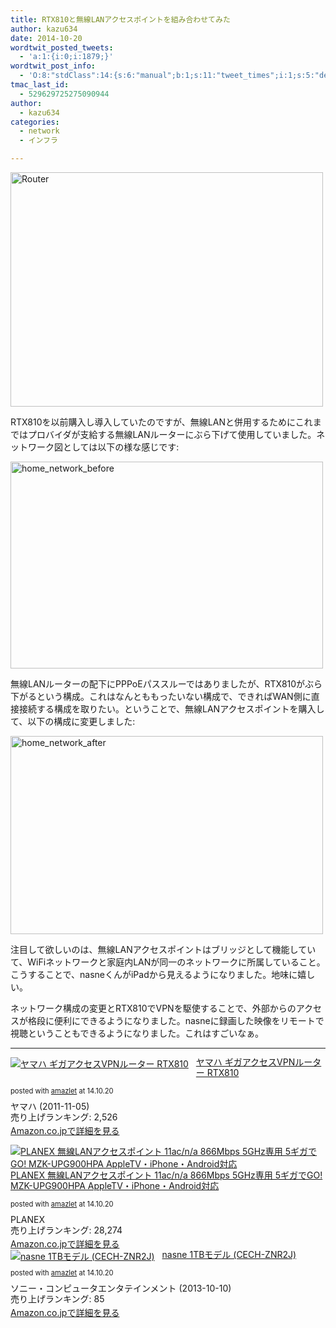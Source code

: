 ```yaml
---
title: RTX810と無線LANアクセスポイントを組み合わせてみた
author: kazu634
date: 2014-10-20
wordtwit_posted_tweets:
  - 'a:1:{i:0;i:1879;}'
wordtwit_post_info:
  - 'O:8:"stdClass":14:{s:6:"manual";b:1;s:11:"tweet_times";i:1;s:5:"delay";s:1:"0";s:7:"enabled";s:1:"1";s:10:"separation";i:60;s:7:"version";s:3:"3.7";s:14:"tweet_template";s:126:"ブログに新しい記事を投稿したよ: RTX810と無線LANアクセスポイントを組み合わせてみた - [link] ";s:6:"status";i:2;s:6:"result";a:0:{}s:13:"tweet_counter";i:2;s:13:"tweet_log_ids";a:1:{i:0;i:1879;}s:9:"hash_tags";a:0:{}s:8:"accounts";a:1:{i:0;s:7:"kazu634";}s:4:"text";s:145:"ブログに新しい記事を投稿したよ: RTX810と無線LANアクセスポイントを組み合わせてみた - http://tinyurl.com/k74pluf";}'
tmac_last_id:
  - 529629725275090944
author:
  - kazu634
categories:
  - network
  - インフラ

---
```

<a href="https://www.flickr.com/photos/sacabezas/5829340509" onclick="__gaTracker('send', 'event', 'outbound-article', 'https://www.flickr.com/photos/sacabezas/5829340509', '');" title="Router by Santiago Cabezas, on Flickr"><img class="aligncenter" src="https://farm6.staticflickr.com/5277/5829340509_df496661e0.jpg" alt="Router" width="500" height="375" /></a>

RTX810を以前購入し導入していたのですが、無線LANと併用するためにこれまではプロバイダが支給する無線LANルーターにぶら下げて使用していました。ネットワーク図としては以下の様な感じです:

<a href="https://www.flickr.com/photos/42332031@N02/14952993624" onclick="__gaTracker('send', 'event', 'outbound-article', 'https://www.flickr.com/photos/42332031@N02/14952993624', '');" title="home_network_before by Kazuhiro MUSASHI, on Flickr"><img class="aligncenter" src="https://farm4.staticflickr.com/3947/14952993624_a1388b489e.jpg" alt="home_network_before" width="500" height="331" /></a>

無線LANルーターの配下にPPPoEパススルーではありましたが、RTX810がぶら下がるという構成。これはなんとももったいない構成で、できればWAN側に直接接続する構成を取りたい。ということで、無線LANアクセスポイントを購入して、以下の構成に変更しました:

<a href="https://www.flickr.com/photos/42332031@N02/15574587282" onclick="__gaTracker('send', 'event', 'outbound-article', 'https://www.flickr.com/photos/42332031@N02/15574587282', '');" title="home_network_after by Kazuhiro MUSASHI, on Flickr"><img class="aligncenter" src="https://farm4.staticflickr.com/3945/15574587282_73a878fd49.jpg" alt="home_network_after" width="500" height="317" /></a>

注目して欲しいのは、無線LANアクセスポイントはブリッジとして機能していて、WiFiネットワークと家庭内LANが同一のネットワークに所属していること。こうすることで、nasneくんがiPadから見えるようになりました。地味に嬉しい。

ネットワーク構成の変更とRTX810でVPNを駆使することで、外部からのアクセスが格段に便利にできるようになりました。nasneに録画した映像をリモートで視聴ということもできるようになりました。これはすごいなぁ。

* * *

<div class="amazlet-box" style="margin-bottom: 0px;">
<div class="amazlet-image" style="float: left; margin: 0px 12px 1px 0px;">
<a href="https://www.amazon.co.jp/exec/obidos/ASIN/B005TC9B7M/simsnes-22/ref=nosim/" onclick="__gaTracker('send', 'event', 'outbound-article', 'https://www.amazon.co.jp/exec/obidos/ASIN/B005TC9B7M/simsnes-22/ref=nosim/', '');" target="_blank" name="amazletlink"><img style="border: none;" src="https://images-na.ssl-images-amazon.com/images/I/31gklO2eUWL._SL160_.jpg" alt="ヤマハ ギガアクセスVPNルーター RTX810" /></a>
</div>
  
<div class="amazlet-info" style="line-height: 120%; margin-bottom: 10px;">
<div class="amazlet-name" style="margin-bottom: 10px; line-height: 120%;">
<p>
<a href="https://www.amazon.co.jp/exec/obidos/ASIN/B005TC9B7M/simsnes-22/ref=nosim/" onclick="__gaTracker('send', 'event', 'outbound-article', 'https://www.amazon.co.jp/exec/obidos/ASIN/B005TC9B7M/simsnes-22/ref=nosim/', 'ヤマハ ギガアクセスVPNルーター RTX810');" target="_blank" name="amazletlink">ヤマハ ギガアクセスVPNルーター RTX810</a>
</p>
      
<div class="amazlet-powered-date" style="font-size: 80%; margin-top: 5px; line-height: 120%;">
        posted with <a href="http://www.amazlet.com/" onclick="__gaTracker('send', 'event', 'outbound-article', 'http://www.amazlet.com/', 'amazlet');" title="amazlet"  target="_blank">amazlet</a> at 14.10.20
</div>
</div>
    
<div class="amazlet-detail">
      ヤマハ (2011-11-05)<br /> 売り上げランキング: 2,526
</div>
    
<div class="amazlet-sub-info" style="float: left;">
<div class="amazlet-link" style="margin-top: 5px;">
<a href="https://www.amazon.co.jp/exec/obidos/ASIN/B005TC9B7M/simsnes-22/ref=nosim/" onclick="__gaTracker('send', 'event', 'outbound-article', 'https://www.amazon.co.jp/exec/obidos/ASIN/B005TC9B7M/simsnes-22/ref=nosim/', 'Amazon.co.jpで詳細を見る');" target="_blank" name="amazletlink">Amazon.co.jpで詳細を見る</a>
</div>
</div>
</div>
  
<div class="amazlet-footer" style="clear: left;">
</div>
</div>

<div class="amazlet-box" style="margin-bottom: 0px;">
<div class="amazlet-image" style="float: left; margin: 0px 12px 1px 0px;">
<a href="https://www.amazon.co.jp/exec/obidos/ASIN/B00KWV66DW/simsnes-22/ref=nosim/" onclick="__gaTracker('send', 'event', 'outbound-article', 'https://www.amazon.co.jp/exec/obidos/ASIN/B00KWV66DW/simsnes-22/ref=nosim/', '');" target="_blank" name="amazletlink"><img style="border: none;" src="https://images-na.ssl-images-amazon.com/images/I/41FcLDv4PDL._SL160_.jpg" alt="PLANEX 無線LANアクセスポイント 11ac/n/a 866Mbps 5GHz専用 5ギガでGO! MZK-UPG900HPA AppleTV・iPhone・Android対応" /></a>
</div>
  
<div class="amazlet-info" style="line-height: 120%; margin-bottom: 10px;">
<div class="amazlet-name" style="margin-bottom: 10px; line-height: 120%;">
<p>
<a href="https://www.amazon.co.jp/exec/obidos/ASIN/B00KWV66DW/simsnes-22/ref=nosim/" onclick="__gaTracker('send', 'event', 'outbound-article', 'https://www.amazon.co.jp/exec/obidos/ASIN/B00KWV66DW/simsnes-22/ref=nosim/', 'PLANEX 無線LANアクセスポイント 11ac/n/a 866Mbps 5GHz専用 5ギガでGO! MZK-UPG900HPA AppleTV・iPhone・Android対応');" target="_blank" name="amazletlink">PLANEX 無線LANアクセスポイント 11ac/n/a 866Mbps 5GHz専用 5ギガでGO! MZK-UPG900HPA AppleTV・iPhone・Android対応</a>
</p>
      
<div class="amazlet-powered-date" style="font-size: 80%; margin-top: 5px; line-height: 120%;">
        posted with <a href="http://www.amazlet.com/" onclick="__gaTracker('send', 'event', 'outbound-article', 'http://www.amazlet.com/', 'amazlet');" title="amazlet"  target="_blank">amazlet</a> at 14.10.20
</div>
</div>
    
<div class="amazlet-detail">
      PLANEX<br /> 売り上げランキング: 28,274
</div>
    
<div class="amazlet-sub-info" style="float: left;">
<div class="amazlet-link" style="margin-top: 5px;">
<a href="https://www.amazon.co.jp/exec/obidos/ASIN/B00KWV66DW/simsnes-22/ref=nosim/" onclick="__gaTracker('send', 'event', 'outbound-article', 'https://www.amazon.co.jp/exec/obidos/ASIN/B00KWV66DW/simsnes-22/ref=nosim/', 'Amazon.co.jpで詳細を見る');" target="_blank" name="amazletlink">Amazon.co.jpで詳細を見る</a>
</div>
</div>
</div>
  
<div class="amazlet-footer" style="clear: left;">
</div>
</div>

<div class="amazlet-box" style="margin-bottom: 0px;">
<div class="amazlet-image" style="float: left; margin: 0px 12px 1px 0px;">
<a href="https://www.amazon.co.jp/exec/obidos/ASIN/B00F27JGT2/simsnes-22/ref=nosim/" onclick="__gaTracker('send', 'event', 'outbound-article', 'https://www.amazon.co.jp/exec/obidos/ASIN/B00F27JGT2/simsnes-22/ref=nosim/', '');" target="_blank" name="amazletlink"><img style="border: none;" src="https://images-na.ssl-images-amazon.com/images/I/41hXi6o3VQL._SL160_.jpg" alt="nasne 1TBモデル (CECH-ZNR2J)" /></a>
</div>
  
<div class="amazlet-info" style="line-height: 120%; margin-bottom: 10px;">
<div class="amazlet-name" style="margin-bottom: 10px; line-height: 120%;">
<a href="https://www.amazon.co.jp/exec/obidos/ASIN/B00F27JGT2/simsnes-22/ref=nosim/" onclick="__gaTracker('send', 'event', 'outbound-article', 'https://www.amazon.co.jp/exec/obidos/ASIN/B00F27JGT2/simsnes-22/ref=nosim/', 'nasne 1TBモデル (CECH-ZNR2J)');" target="_blank" name="amazletlink">nasne 1TBモデル (CECH-ZNR2J)</a></p> 
      
<div class="amazlet-powered-date" style="font-size: 80%; margin-top: 5px; line-height: 120%;">
        posted with <a href="http://www.amazlet.com/" onclick="__gaTracker('send', 'event', 'outbound-article', 'http://www.amazlet.com/', 'amazlet');" title="amazlet"  target="_blank">amazlet</a> at 14.10.20
</div>
</div>
    
<div class="amazlet-detail">
      ソニー・コンピュータエンタテインメント (2013-10-10)<br /> 売り上げランキング: 85
</div>
    
<div class="amazlet-sub-info" style="float: left;">
<div class="amazlet-link" style="margin-top: 5px;">
<a href="https://www.amazon.co.jp/exec/obidos/ASIN/B00F27JGT2/simsnes-22/ref=nosim/" onclick="__gaTracker('send', 'event', 'outbound-article', 'https://www.amazon.co.jp/exec/obidos/ASIN/B00F27JGT2/simsnes-22/ref=nosim/', 'Amazon.co.jpで詳細を見る');" target="_blank" name="amazletlink">Amazon.co.jpで詳細を見る</a>
</div>
</div>
</div>
  
<div class="amazlet-footer" style="clear: left;">
</div>
</div>
